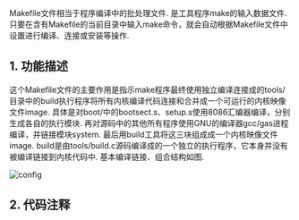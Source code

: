 Makefile文件相当于程序编译中的批处理文件. 是工具程序make的输入数据文件. 只要在含有Makefile的当前目录中输入make命令，就会自动根据Makefile文件中设置进行编译、连接或安装等操作. 

## 1. 功能描述

这个Makefile文件的主要作用是指示make程序最终使用独立编译连接成的tools/目录中的build执行程序将所有内核编译代码连接和合并成一个可运行的内核映像文件image. 具体是对boot/中的bootsect.s、setup.s使用8086汇编器编译，分别生成各自的执行模块. 再对源码中的其他所有程序使用GNU的编译器gcc/gas进程编译，并链接模块system. 最后用build工具将这三块组成成一个内核映像文件image. build是由tools/build.c源码编译成的一个独立的执行程序，它本身并没有被编译链接到内核代码中. 基本编译链接、组合结构如图. 

![config](images/39.png)

## 2. 代码注释

